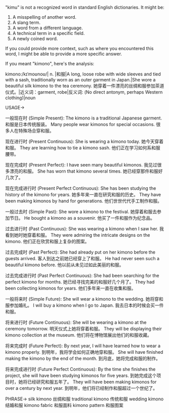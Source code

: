 "kimu" is not a recognized word in standard English dictionaries. It might be:

1. A misspelling of another word.
2. A slang term.
3. A word from a different language.
4. A technical term in a specific field.
5. A newly coined word.

If you could provide more context, such as where you encountered this word, I might be able to provide a more specific answer.


If you meant "kimono", here's the analysis:

kimono:/kɪˈmoʊnoʊ/| n. |和服|A long, loose robe with wide sleeves and tied with a sash, traditionally worn as an outer garment in Japan.|She wore a beautiful silk kimono to the tea ceremony. 她穿着一件漂亮的丝绸和服参加茶道仪式。|近义词：garment, robe|反义词: (No direct antonym, perhaps Western clothing)|noun


USAGE->

一般现在时 (Simple Present):
The kimono is a traditional Japanese garment.  和服是日本传统服装。
Many people wear kimonos for special occasions. 很多人在特殊场合穿和服。

现在进行时 (Present Continuous):
She is wearing a kimono today. 她今天穿着和服。
They are learning how to tie a kimono sash. 他们正在学习如何系和服腰带。

现在完成时 (Present Perfect):
I have seen many beautiful kimonos. 我见过很多漂亮的和服。
She has worn that kimono several times.  她已经穿那件和服好几次了。

现在完成进行时 (Present Perfect Continuous):
She has been studying the history of the kimono for years. 她多年来一直在研究和服的历史。
They have been making kimonos by hand for generations.  他们世世代代手工制作和服。

一般过去时 (Simple Past):
She wore a kimono to the festival. 她穿着和服去参加节日。
He bought a kimono as a souvenir. 他买了一件和服作为纪念品。

过去进行时 (Past Continuous):
She was wearing a kimono when I saw her. 我看到她时她穿着和服。
They were admiring the intricate designs on the kimono.  他们正在欣赏和服上复杂的图案。

过去完成时 (Past Perfect):
She had already put on her kimono before the guests arrived. 客人到达之前她已经穿上了和服。
He had never seen such a beautiful kimono before. 他以前从未见过如此美丽的和服。

过去完成进行时 (Past Perfect Continuous):
She had been searching for the perfect kimono for months.  她已经寻找完美的和服好几个月了。
They had been collecting kimonos for years.  他们多年来一直在收集和服。


一般将来时 (Simple Future):
She will wear a kimono to the wedding. 她将穿和服参加婚礼。
I will buy a kimono when I go to Japan. 我去日本的时候会买一件和服。

将来进行时 (Future Continuous):
She will be wearing a kimono at the ceremony tomorrow.  明天仪式上她将穿着和服。
They will be displaying their kimono collection at the museum.  他们将在博物馆展出他们的和服收藏。

将来完成时 (Future Perfect):
By next year, I will have learned how to wear a kimono properly. 到明年，我将学会如何正确地穿和服。
She will have finished making the kimono by the end of the month.  到月底，她将完成和服的制作。

将来完成进行时 (Future Perfect Continuous):
By the time she finishes the project, she will have been studying kimonos for five years. 到她完成这个项目时，她将已经研究和服五年了。
They will have been making kimonos for over a century by next year.  到明年，他们将已经制作和服超过一个世纪了。


PHRASE->
silk kimono 丝绸和服
traditional kimono  传统和服
wedding kimono  结婚和服
kimono fabric 和服面料
kimono pattern 和服图案

